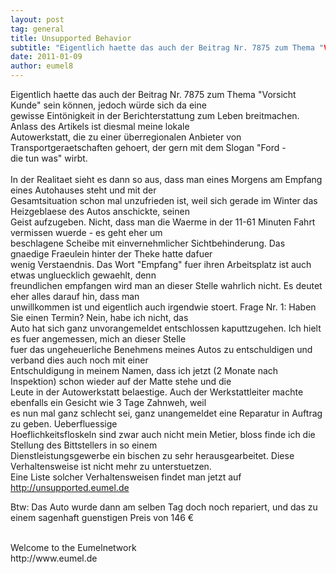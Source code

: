 ```yaml
---
layout: post
tag: general
title: Unsupported Behavior
subtitle: "Eigentlich haette das auch der Beitrag Nr. 7875 zum Thema "Vorsicht Kunde" sein können, jedoch würde sich da eine gewisse Eintönigkeit in der Berichterstattung zum Leben breitmachen. Anlass des Artikels ist diesmal meine lokale Autowerkstatt, die zu ein&hellip;"
date: 2011-01-09
author: eumel8
---
```


<p>Eigentlich haette das auch der Beitrag Nr. 7875 zum Thema "Vorsicht Kunde" sein können, jedoch würde sich da eine<br />gewisse Eintönigkeit in der Berichterstattung zum Leben breitmachen. Anlass des Artikels ist diesmal meine lokale<br />Autowerkstatt, die zu einer überregionalen Anbieter von Transportgeraetschaften gehoert, der gern mit dem Slogan "Ford -<br />die tun was" wirbt.<br />
<br/>
In der Realitaet sieht es dann so aus, dass man eines Morgens am Empfang eines Autohauses steht und mit der<br />Gesamtsituation schon mal unzufrieden ist, weil sich gerade im Winter das Heizgeblaese des Autos anschickte, seinen<br />Geist aufzugeben. Nicht, dass man die Waerme in der 11-61 Minuten Fahrt vermissen wuerde - es geht eher um<br />beschlagene Scheibe mit einvernehmlicher Sichtbehinderung. Das gnaedige Fraeulein hinter der Theke hatte dafuer<br />wenig Verstaendnis. Das Wort "Empfang" fuer ihren Arbeitsplatz ist auch etwas ungluecklich gewaehlt, denn<br />freundlichen empfangen wird man an dieser Stelle wahrlich nicht. Es deutet eher alles darauf hin, dass man<br />unwillkommen ist und eigentlich auch irgendwie stoert. Frage Nr. 1: Haben Sie einen Termin? Nein, habe ich nicht, das<br />Auto hat sich ganz unvorangemeldet entschlossen kaputtzugehen. Ich hielt es fuer angemessen, mich an dieser Stelle<br />fuer das ungeheuerliche Benehmens meines Autos zu entschuldigen und verband dies auch noch mit einer<br />Entschuldigung in meinem Namen, dass ich jetzt (2 Monate nach Inspektion) schon wieder auf der Matte stehe und die<br />Leute in der Autowerkstatt belaestige. Auch der Werkstattleiter machte ebenfalls ein Gesicht wie 3 Tage Zahnweh, weil<br />es nun mal ganz schlecht sei, ganz unangemeldet eine Reparatur in Auftrag zu geben. Ueberfluessige<br />Hoeflichkeitsfloskeln sind zwar auch nicht mein Metier, bloss finde ich die Stellung des Bittstellers in so einem<br />Dienstleistungsgewerbe ein bischen zu sehr herausgearbeitet. Diese Verhaltensweise ist nicht mehr zu unterstuetzen.<br />Eine Liste solcher Verhaltensweisen findet man jetzt auf <a href="http://unsupported.eumel.de" target="_blank">http://unsupported.eumel.de</a></p>
<p>Btw: Das Auto wurde dann am selben Tag doch noch repariert, und das zu einem sagenhaft guenstigen Preis von 146 €</p>
<p><br />Welcome to the Eumelnetwork<br />http://www.eumel.de</p>
